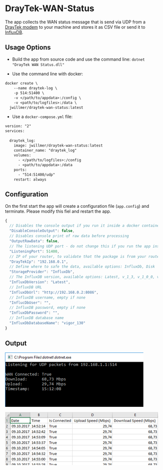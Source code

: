 # DrayTek-WAN-Status
The app collects the WAN status message that is send via UDP from a [DrayTek modem](https://www.draytek.com/en//products/products-a-z/router.all/vigor130) to your machine and stores it as CSV file or send it to [InfluxDB](https://www.influxdata.com/).


## Usage Options

- Build the app from source code and use the command line: `dotnet "DrayTek WAN Status.dll"`

- Use the command line with docker:

```
docker create \
	--name draytek-log \
	-p 514:51400 \
	-v </path/to/appdata>:/config \
	-v <path/to/logfiles>:/data \
  jwillmer/draytek-wan-status:latest
```


- Use a `docker-compose.yml` file:

```
version: "2"
services:

  draytek_log:
    image: jwillmer/draytek-wan-status:latest
    container_name: "draytek_log"
    volumes:
      - </path/to/logfiles>:/config
      - <path/to/appdata>:/data
    ports:
      - "514:51400/udp"
    restart: always
```

## Configuration

On the first start the app will create a configuration file (`app.config`) and terminate. Please modify this fiel and restart the app.

```js
{
  // Disables the console output if you run it inside a docker container
  "DisableConsoleOutput": false,
  // Disables console print of raw data before processing
  "OutputRawData": false,
  // The listening UDP port - do not change this if you run the app inside docker, just map your port to this one.
  "ListeningPort": 51400,
  // IP of your router, to validate that the package is from your router
  "DrayTekIp": "192.168.0.1",
  // Define where to safe the data, available options: InfluxDb, Disk
  "StorageProvider": "InfluxDb",
  // The InfluxDB version, available options: Latest, v_1_3, v_1_0_0, v_0_9_6, v_0_9_5, v_0_9_2, v_0_8_x
  "InfluxDbVersion": "Latest",
  // InfluxDB URL
  "InfluxDbUrl": "http://192.168.0.2:8086",
  // InfluxDB username, empty if none
  "InflucDbUser": "",
  // InfluxDB password, empty if none
  "InfluxDbPassword": "",
  // InfluxDB database name
  "InfluxDbDatabaseName": "vigor_130"
}
```

## Output

![](https://github.com/jwillmer/DrayTek-WAN-Status/raw/master/media/output-consol.png)

![](https://github.com/jwillmer/DrayTek-WAN-Status/raw/master/media/output-csv.png)
